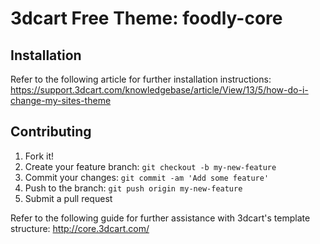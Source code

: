 # 3dcart Free Theme: foodly-core

## Installation

Refer to the following article for further installation instructions: https://support.3dcart.com/knowledgebase/article/View/13/5/how-do-i-change-my-sites-theme

## Contributing

1. Fork it!
2. Create your feature branch: `git checkout -b my-new-feature`
3. Commit your changes: `git commit -am 'Add some feature'`
4. Push to the branch: `git push origin my-new-feature`
5. Submit a pull request

Refer to the following guide for further assistance with 3dcart's template structure: http://core.3dcart.com/
